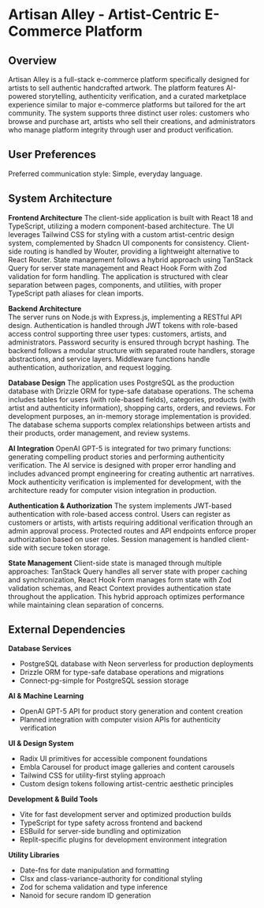 # Artisan Alley - Artist-Centric E-Commerce Platform

## Overview

Artisan Alley is a full-stack e-commerce platform specifically designed for artists to sell authentic handcrafted artwork. The platform features AI-powered storytelling, authenticity verification, and a curated marketplace experience similar to major e-commerce platforms but tailored for the art community. The system supports three distinct user roles: customers who browse and purchase art, artists who sell their creations, and administrators who manage platform integrity through user and product verification.

## User Preferences

Preferred communication style: Simple, everyday language.

## System Architecture

**Frontend Architecture**
The client-side application is built with React 18 and TypeScript, utilizing a modern component-based architecture. The UI leverages Tailwind CSS for styling with a custom artist-centric design system, complemented by Shadcn UI components for consistency. Client-side routing is handled by Wouter, providing a lightweight alternative to React Router. State management follows a hybrid approach using TanStack Query for server state management and React Hook Form with Zod validation for form handling. The application is structured with clear separation between pages, components, and utilities, with proper TypeScript path aliases for clean imports.

**Backend Architecture**  
The server runs on Node.js with Express.js, implementing a RESTful API design. Authentication is handled through JWT tokens with role-based access control supporting three user types: customers, artists, and administrators. Password security is ensured through bcrypt hashing. The backend follows a modular structure with separated route handlers, storage abstractions, and service layers. Middleware functions handle authentication, authorization, and request logging.

**Database Design**
The application uses PostgreSQL as the production database with Drizzle ORM for type-safe database operations. The schema includes tables for users (with role-based fields), categories, products (with artist and authenticity information), shopping carts, orders, and reviews. For development purposes, an in-memory storage implementation is provided. The database schema supports complex relationships between artists and their products, order management, and review systems.

**AI Integration**
OpenAI GPT-5 is integrated for two primary functions: generating compelling product stories and performing authenticity verification. The AI service is designed with proper error handling and includes advanced prompt engineering for creating authentic art narratives. Mock authenticity verification is implemented for development, with the architecture ready for computer vision integration in production.

**Authentication & Authorization**
The system implements JWT-based authentication with role-based access control. Users can register as customers or artists, with artists requiring additional verification through an admin approval process. Protected routes and API endpoints enforce proper authorization based on user roles. Session management is handled client-side with secure token storage.

**State Management**
Client-side state is managed through multiple approaches: TanStack Query handles all server state with proper caching and synchronization, React Hook Form manages form state with Zod validation schemas, and React Context provides authentication state throughout the application. This hybrid approach optimizes performance while maintaining clean separation of concerns.

## External Dependencies

**Database Services**
- PostgreSQL database with Neon serverless for production deployments
- Drizzle ORM for type-safe database operations and migrations
- Connect-pg-simple for PostgreSQL session storage

**AI & Machine Learning**
- OpenAI GPT-5 API for product story generation and content creation
- Planned integration with computer vision APIs for authenticity verification

**UI & Design System**
- Radix UI primitives for accessible component foundations
- Embla Carousel for product image galleries and content carousels
- Tailwind CSS for utility-first styling approach
- Custom design tokens following artist-centric aesthetic principles

**Development & Build Tools**
- Vite for fast development server and optimized production builds
- TypeScript for type safety across frontend and backend
- ESBuild for server-side bundling and optimization
- Replit-specific plugins for development environment integration

**Utility Libraries**
- Date-fns for date manipulation and formatting
- Clsx and class-variance-authority for conditional styling
- Zod for schema validation and type inference
- Nanoid for secure random ID generation
